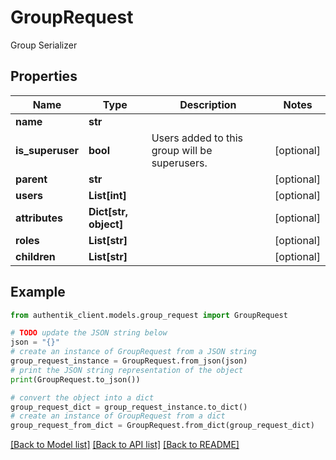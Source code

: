 # GroupRequest

Group Serializer

## Properties

Name | Type | Description | Notes
------------ | ------------- | ------------- | -------------
**name** | **str** |  | 
**is_superuser** | **bool** | Users added to this group will be superusers. | [optional] 
**parent** | **str** |  | [optional] 
**users** | **List[int]** |  | [optional] 
**attributes** | **Dict[str, object]** |  | [optional] 
**roles** | **List[str]** |  | [optional] 
**children** | **List[str]** |  | [optional] 

## Example

```python
from authentik_client.models.group_request import GroupRequest

# TODO update the JSON string below
json = "{}"
# create an instance of GroupRequest from a JSON string
group_request_instance = GroupRequest.from_json(json)
# print the JSON string representation of the object
print(GroupRequest.to_json())

# convert the object into a dict
group_request_dict = group_request_instance.to_dict()
# create an instance of GroupRequest from a dict
group_request_from_dict = GroupRequest.from_dict(group_request_dict)
```
[[Back to Model list]](../README.md#documentation-for-models) [[Back to API list]](../README.md#documentation-for-api-endpoints) [[Back to README]](../README.md)


